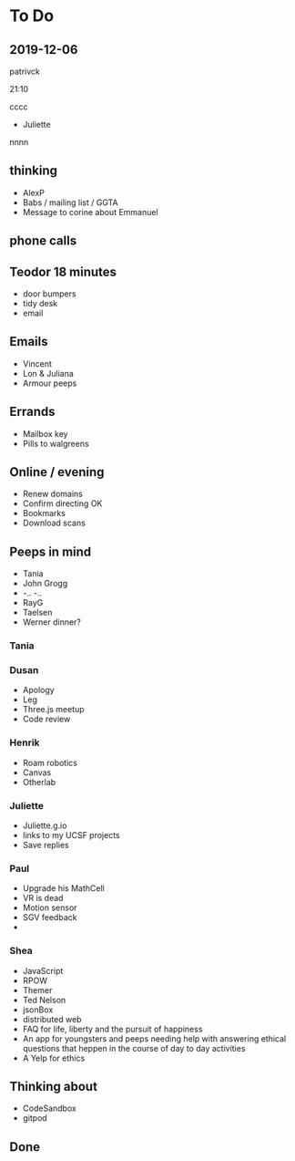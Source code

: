# To Do

## 2019-12-06

patrivck

21:10

cccc

- Juliette

nnnn

## thinking

- AlexP
- Babs / mailing list / GGTA
- Message to corine about Emmanuel

## phone calls

## Teodor 18 minutes

- door bumpers
- tidy desk
- email

## Emails

- Vincent
- Lon & Juliana
- Armour peeps

## Errands

- Mailbox key
- Pills to walgreens

## Online / evening

- Renew domains
- Confirm directing OK
- Bookmarks
- Download scans

## Peeps in mind

- Tania
- John Grogg
- -.. -..
- RayG
- Taelsen
- Werner dinner?

### Tania

### Dusan

- Apology
- Leg
- Three.js meetup
- Code review

### Henrik

- Roam robotics
- Canvas
- Otherlab

### Juliette

- Juliette.g.io
- links to my UCSF projects
- Save replies

### Paul

- Upgrade his MathCell
- VR is dead
- Motion sensor
- SGV feedback
-

### Shea

- JavaScript
- RPOW
- Themer
- Ted Nelson
- jsonBox
- distributed web
- FAQ for life, liberty and the pursuit of happiness
- An app for youngsters and peeps needing help with answering ethical questions that heppen in the course of day to day activities
- A Yelp for ethics

## Thinking about

- CodeSandbox
- gitpod

## Done
